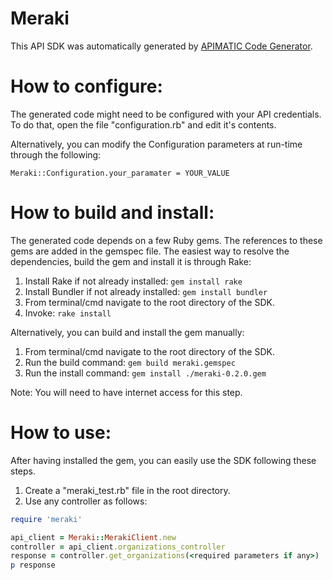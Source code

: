 Meraki
=================
This API SDK was automatically generated by [APIMATIC Code Generator](https://apimatic.io/).

How to configure:
=================
The generated code might need to be configured with your API credentials. To do that,
open the file "configuration.rb" and edit it's contents.

Alternatively, you can modify the Configuration parameters at run-time through the following:
```
Meraki::Configuration.your_paramater = YOUR_VALUE
```

How to build and install: 
=============================
The generated code depends on a few Ruby gems. The references to these gems are 
added in the gemspec file. The easiest way to resolve the dependencies,
build the gem and install it is through Rake:

  1. Install Rake if not already installed: `gem install rake`
  2. Install Bundler if not already installed: `gem install bundler`
  3. From terminal/cmd navigate to the root directory of the SDK.
  4. Invoke: `rake install`

Alternatively, you can build and install the gem manually:

  1. From terminal/cmd navigate to the root directory of the SDK.
  2. Run the build command: `gem build meraki.gemspec`
  3. Run the install command: `gem install ./meraki-0.2.0.gem`

Note: You will need to have internet access for this step.

How to use:
===========
After having installed the gem, you can easily use the SDK following these steps.

  1. Create a "meraki_test.rb" file in the root directory.
  2. Use any controller as follows:
```ruby
require 'meraki'

api_client = Meraki::MerakiClient.new
controller = api_client.organizations_controller
response = controller.get_organizations(<required parameters if any>)
p response
```
